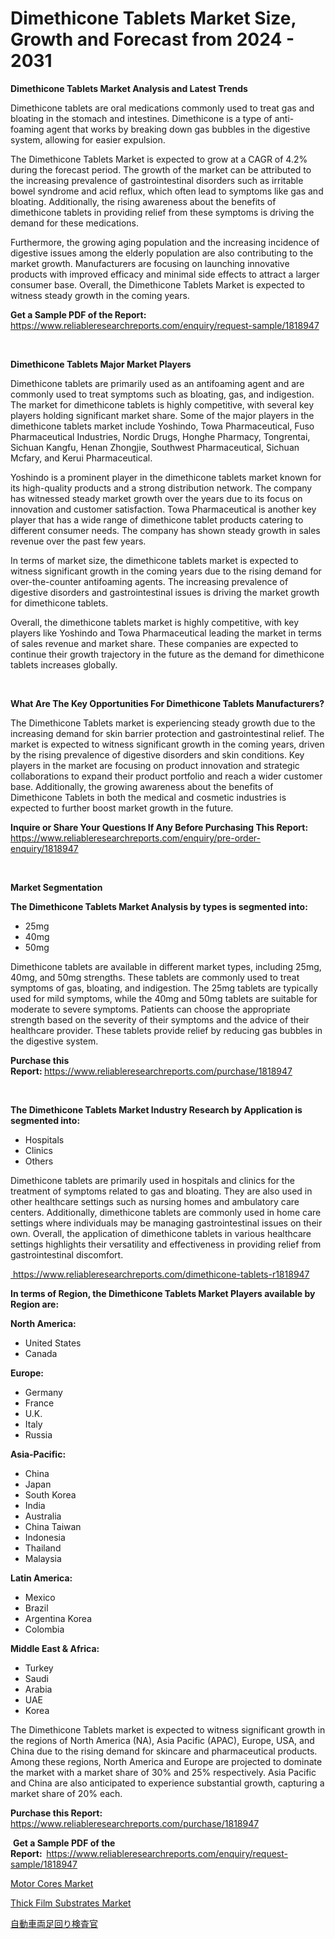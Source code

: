<p><h1>Dimethicone Tablets Market Size, Growth and Forecast from 2024 - 2031</h1></p><p><strong>Dimethicone Tablets Market Analysis and Latest Trends</strong></p>
<p><p>Dimethicone tablets are oral medications commonly used to treat gas and bloating in the stomach and intestines. Dimethicone is a type of anti-foaming agent that works by breaking down gas bubbles in the digestive system, allowing for easier expulsion.</p><p>The Dimethicone Tablets Market is expected to grow at a CAGR of 4.2% during the forecast period. The growth of the market can be attributed to the increasing prevalence of gastrointestinal disorders such as irritable bowel syndrome and acid reflux, which often lead to symptoms like gas and bloating. Additionally, the rising awareness about the benefits of dimethicone tablets in providing relief from these symptoms is driving the demand for these medications.</p><p>Furthermore, the growing aging population and the increasing incidence of digestive issues among the elderly population are also contributing to the market growth. Manufacturers are focusing on launching innovative products with improved efficacy and minimal side effects to attract a larger consumer base. Overall, the Dimethicone Tablets Market is expected to witness steady growth in the coming years.</p></p>
<p><strong>Get a Sample PDF of the Report:&nbsp;</strong> <a href="https://www.reliableresearchreports.com/enquiry/request-sample/1818947">https://www.reliableresearchreports.com/enquiry/request-sample/1818947</a></p>
<p>&nbsp;</p>
<p><strong>Dimethicone Tablets Major Market Players</strong></p>
<p><p>Dimethicone tablets are primarily used as an antifoaming agent and are commonly used to treat symptoms such as bloating, gas, and indigestion. The market for dimethicone tablets is highly competitive, with several key players holding significant market share. Some of the major players in the dimethicone tablets market include Yoshindo, Towa Pharmaceutical, Fuso Pharmaceutical Industries, Nordic Drugs, Honghe Pharmacy, Tongrentai, Sichuan Kangfu, Henan Zhongjie, Southwest Pharmaceutical, Sichuan Mcfary, and Kerui Pharmaceutical.</p><p>Yoshindo is a prominent player in the dimethicone tablets market known for its high-quality products and a strong distribution network. The company has witnessed steady market growth over the years due to its focus on innovation and customer satisfaction. Towa Pharmaceutical is another key player that has a wide range of dimethicone tablet products catering to different consumer needs. The company has shown steady growth in sales revenue over the past few years.</p><p>In terms of market size, the dimethicone tablets market is expected to witness significant growth in the coming years due to the rising demand for over-the-counter antifoaming agents. The increasing prevalence of digestive disorders and gastrointestinal issues is driving the market growth for dimethicone tablets.</p><p>Overall, the dimethicone tablets market is highly competitive, with key players like Yoshindo and Towa Pharmaceutical leading the market in terms of sales revenue and market share. These companies are expected to continue their growth trajectory in the future as the demand for dimethicone tablets increases globally.</p></p>
<p>&nbsp;</p>
<p><strong>What Are The Key Opportunities For Dimethicone Tablets Manufacturers?</strong></p>
<p><p>The Dimethicone Tablets market is experiencing steady growth due to the increasing demand for skin barrier protection and gastrointestinal relief. The market is expected to witness significant growth in the coming years, driven by the rising prevalence of digestive disorders and skin conditions. Key players in the market are focusing on product innovation and strategic collaborations to expand their product portfolio and reach a wider customer base. Additionally, the growing awareness about the benefits of Dimethicone Tablets in both the medical and cosmetic industries is expected to further boost market growth in the future.</p></p>
<p><strong>Inquire or Share Your Questions If Any Before Purchasing This Report:</strong> <a href="https://www.reliableresearchreports.com/enquiry/pre-order-enquiry/1818947">https://www.reliableresearchreports.com/enquiry/pre-order-enquiry/1818947</a></p>
<p>&nbsp;</p>
<p><strong>Market Segmentation</strong></p>
<p><strong>The Dimethicone Tablets Market Analysis by types is segmented into:</strong></p>
<p><ul><li>25mg</li><li>40mg</li><li>50mg</li></ul></p>
<p><p>Dimethicone tablets are available in different market types, including 25mg, 40mg, and 50mg strengths. These tablets are commonly used to treat symptoms of gas, bloating, and indigestion. The 25mg tablets are typically used for mild symptoms, while the 40mg and 50mg tablets are suitable for moderate to severe symptoms. Patients can choose the appropriate strength based on the severity of their symptoms and the advice of their healthcare provider. These tablets provide relief by reducing gas bubbles in the digestive system.</p></p>
<p><strong>Purchase this Report:&nbsp;</strong><a href="https://www.reliableresearchreports.com/purchase/1818947">https://www.reliableresearchreports.com/purchase/1818947</a></p>
<p>&nbsp;</p>
<p><strong>The Dimethicone Tablets Market Industry Research by Application is segmented into:</strong></p>
<p><ul><li>Hospitals</li><li>Clinics</li><li>Others</li></ul></p>
<p><p>Dimethicone tablets are primarily used in hospitals and clinics for the treatment of symptoms related to gas and bloating. They are also used in other healthcare settings such as nursing homes and ambulatory care centers. Additionally, dimethicone tablets are commonly used in home care settings where individuals may be managing gastrointestinal issues on their own. Overall, the application of dimethicone tablets in various healthcare settings highlights their versatility and effectiveness in providing relief from gastrointestinal discomfort.</p></p>
<p><a href="https://www.reliableresearchreports.com/dimethicone-tablets-r1818947">&nbsp;https://www.reliableresearchreports.com/dimethicone-tablets-r1818947</a></p>
<p><strong>In terms of Region, the Dimethicone Tablets Market Players available by Region are:</strong></p>
<p>
    <p> <strong> North America: </strong>
        <ul>
            <li>United States</li>
            <li>Canada</li>
        </ul>
        </p> 
    <p> <strong> Europe: </strong>
        <ul>
            <li>Germany</li>
            <li>France</li>
            <li>U.K.</li>
            <li>Italy</li>
            <li>Russia</li>
        </ul>
        </p> 
    <p> <strong> Asia-Pacific: </strong>
        <ul>
            <li>China</li>
            <li>Japan</li>
            <li>South Korea</li>
            <li>India</li>
            <li>Australia</li>
            <li>China Taiwan</li>
            <li>Indonesia</li>
            <li>Thailand</li>
            <li>Malaysia</li>
        </ul>
        </p> 
    <p> <strong> Latin America: </strong>
        <ul>
            <li>Mexico</li>
            <li>Brazil</li>
            <li>Argentina Korea</li>
            <li>Colombia</li>
        </ul>
        </p> 
    <p> <strong> Middle East & Africa: </strong>
        <ul>
            <li>Turkey</li>
            <li>Saudi</li>
            <li>Arabia</li>
            <li>UAE</li>
            <li>Korea</li>
        </ul>
    </p>
    </p>
<p><p>The Dimethicone Tablets market is expected to witness significant growth in the regions of North America (NA), Asia Pacific (APAC), Europe, USA, and China due to the rising demand for skincare and pharmaceutical products. Among these regions, North America and Europe are projected to dominate the market with a market share of 30% and 25% respectively. Asia Pacific and China are also anticipated to experience substantial growth, capturing a market share of 20% each.</p></p>
<p><strong>Purchase this Report: </strong><a href="https://www.reliableresearchreports.com/purchase/1818947">https://www.reliableresearchreports.com/purchase/1818947</a></p>
<p>&nbsp;<strong>Get a Sample PDF of the Report:&nbsp;&nbsp;</strong><a href="https://www.reliableresearchreports.com/enquiry/request-sample/1818947">https://www.reliableresearchreports.com/enquiry/request-sample/1818947</a></p>
<p><strong></strong></p>
<p><p><a href="https://github.com/lamhaoka57/Market-Research-Report-List-1/blob/main/motor-cores-market.md">Motor Cores Market</a></p><p><a href="https://github.com/dancokkoe288/Market-Research-Report-List-1/blob/main/thick-film-substrates-market.md">Thick Film Substrates Market</a></p><p><a href="https://github.com/SantosDicki04/Market-Research-Report-List-2/blob/main/5303010178130.md">自動車両足回り検査官</a></p></p>